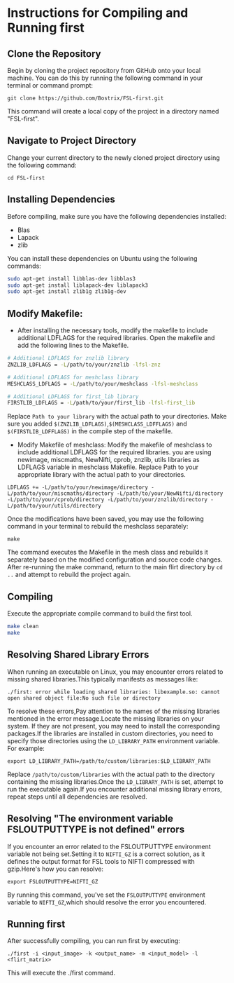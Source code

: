 # Instructions for Compiling and Running first
## Clone the Repository

Begin by cloning the project repository from GitHub onto your local machine. You can do this by running the following command in your terminal or command prompt:

```
git clone https://github.com/Bostrix/FSL-first.git
```
This command will create a local copy of the project in a directory named "FSL-first".

## Navigate to Project Directory
Change your current directory to the newly cloned project directory using the following command:
```
cd FSL-first
```
## Installing Dependencies

Before compiling, make sure you have the following dependencies installed:

- Blas
- Lapack
- zlib

You can install these dependencies on Ubuntu using the following commands:

```bash
sudo apt-get install libblas-dev libblas3
sudo apt-get install liblapack-dev liblapack3
sudo apt-get install zlib1g zlib1g-dev
```

## Modify Makefile:
- After installing the necessary tools, modify the makefile to include additional LDFLAGS for the required libraries. Open the makefile and add the following lines to the Makefile. 
```bash
# Additional LDFLAGS for znzlib library
ZNZLIB_LDFLAGS = -L/path/to/your/znzlib -lfsl-znz

# Additional LDFLAGS for meshclass library
MESHCLASS_LDFLAGS = -L/path/to/your/meshclass -lfsl-meshclass

# Additional LDFLAGS for first_lib library
FIRSTLIB_LDFLAGS = -L/path/to/your/first_lib -lfsl-first_lib
```
Replace `Path to your library` with the actual path to your directories. Make sure you added `$(ZNZLIB_LDFLAGS)`,`$(MESHCLASS_LDFFLAGS)` and `$(FIRSTLIB_LDFFLAGS)`  in the compile step of the makefile.
- Modify Makefile of meshclass:
Modify the makefile of meshclass to include additional LDFLAGS for the required libraries.
you are using newimage, miscmaths, NewNifti, cprob, znzlib, utils libraries as LDFLAGS variable in meshclass Makefile. Replace Path to your appropriate library with the actual path to your directories.
```
LDFLAGS += -L/path/to/your/newimage/directory -L/path/to/your/miscmaths/directory -L/path/to/your/NewNifti/directory -L/path/to/your/cprob/directory -L/path/to/your/znzlib/directory -L/path/to/your/utils/directory
```
Once the modifications have been saved, you may use the following command in your terminal to rebuild the meshclass separately:
```
make
```
The command executes the Makefile in the mesh class and rebuilds it separately based on the modified configuration and source code changes. After re-running the make command, return to the main flirt directory by `cd ..` and attempt to rebuild the project again.
## Compiling 
Execute the appropriate compile command to build the first tool.
```bash
make clean
make
```
## Resolving Shared Library Errors
When running an executable on Linux, you may encounter errors related to missing shared libraries.This typically manifests as messages like:
```
./first: error while loading shared libraries: libexample.so: cannot open shared object file:No such file or directory
```
To resolve these errors,Pay attention to the names of the missing libraries mentioned in the error message.Locate the missing libraries on your system. If they are not present, you may need to install the corresponding packages.If the libraries are installed in custom directories, you need to specify those directories using the `LD_LIBRARY_PATH` environment variable. For example:
```
export LD_LIBRARY_PATH=/path/to/custom/libraries:$LD_LIBRARY_PATH
```
Replace `/path/to/custom/libraries` with the actual path to the directory containing the missing libraries.Once the `LD_LIBRARY_PATH` is set, attempt to run the executable again.If you encounter additional missing library errors, repeat steps until all dependencies are resolved.

## Resolving "The environment variable FSLOUTPUTTYPE is not defined" errors
If you encounter an error related to the FSLOUTPUTTYPE environment variable not being set.Setting it to `NIFTI_GZ` is a correct solution, as it defines the output format for FSL tools to NIFTI compressed with gzip.Here's how you can resolve:
```
export FSLOUTPUTTYPE=NIFTI_GZ
```
By running this command, you've set the `FSLOUTPUTTYPE` environment variable to `NIFTI_GZ`,which should resolve the error you encountered.

## Running first

After successfully compiling, you can run first by executing:
```
./first -i <input_image> -k <output_name> -m <input_model> -l <flirt_matrix>
```

This will execute the ./first command.
